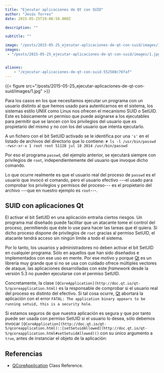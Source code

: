 ```yaml
---
title: "Ejecutar aplicaciones de Qt con SUID"
author: "Jesús Torres"
date: 2015-05-25T19:08:58.000Z

description: ""

subtitle: ""

image: "/posts/2015-05-25_ejecutar-aplicaciones-de-qt-con-suid/images/1.jpg" 
images:
 - "/posts/2015-05-25_ejecutar-aplicaciones-de-qt-con-suid/images/1.jpg" 


aliases:
    - "/ejecutar-aplicaciones-de-qt-con-suid-552588c76faf"
---
```


{{< figure src="/posts/2015-05-25_ejecutar-aplicaciones-de-qt-con-suid/images/1.jpg" >}}

Para los casos en los que necesitamos ejecutar un programa con un usuario distinto al que hemos usado para autenticarnos en el sistema, los sistemas estilo UNIX como Linux nos ofrecen el mecanismo SUID o SetUID.
Este es básicamente un permiso que puede asignarse a los ejecutables para permitir que se lancen con los privilegios del usuario que es propietario del mismo y no con los del usuario que intenta ejecutarlo.

A un fichero con el bit SetUID activado se le identifica por una `'s'` en el listado de archivos del directorio que lo contiene:
``# ls -l /usr/bin/passwd  
-rwsr-xr-x 1 root root 51128 jul 18 2014 /usr/bin/passwd``

Por eso el programa `passwd`, del ejemplo anterior, se ejecutará siempre con privilegios de `root`, independientemente del usuario que invoque dicho comando.

Lo que ocurre realmente es que el usuario real del proceso de `passwd` es el usuario que invocó el comando, pero el usuario efectivo ---el usado para comprobar los privilegios y permisos del proceso--- es el propietario del archivo ---que en nuestro ejemplo es `root`---.

## SUID con aplicaciones Qt

El activar el bit SetUID en una aplicación entraña ciertos riesgos.
Un programa mal diseñado puede facilitar que un atacante tome el control del proceso, permitiendo que éste lo use para hacer las tareas que él quiera.
Si dicho proceso dispone de privilegios de `root` gracias al permiso SetUID, el atacante tendrá acceso sin ningún límite a todo el sistema.

Por lo tanto, los usuarios y administradores no deben activar el bit SetUID en cualquier programa.
Sólo en aquellos que han sido diseñados e implementados con ese uso en mente.
Por ese motivo y porque [Qt](https://jmtorres.webs.ull.es/me/2013/01/proyecto-qt-framework-de-desarrollo-de-aplicaciones/) es un librería muy grande que si no se usa con cuidado ofrece múltiples vectores de ataque, las aplicaciones desarrolladas con este _framework_ desde la versión 5.3 no pueden ejecutarse con el permiso SetUID.

Concretamente, la clase `[QCoreApplication](http://doc.qt.io/qt-5/qcoreapplication.html)` es la responsable de comprobar si el usuario real del proceso es distinto del efectivo.
Si tal cosa ocurre, [Qt](https://jmtorres.webs.ull.es/me/2013/01/proyecto-qt-framework-de-desarrollo-de-aplicaciones/) abortará la aplicación con el error `FATAL: The application binary appears to be running setuid, this is a security hole`.

Si estamos seguros de que nuestra aplicación es segura y que por tanto puede ser usada con permiso SetUID si el usuario lo desea, sólo debemos invocar `[QCoreApplication](http://doc.qt.io/qt-5/qcoreapplication.html)::[setSetuidAllowed](http://doc.qt.io/qt-5/qcoreapplication.html#setSetuidAllowed)()` con su único argumento a `true`, antes de instanciar el objeto de la aplicación:




## Referencias

*   [QCoreApplication](http://doc.qt.io/qt-5/qcoreapplication.html) Class Reference.
